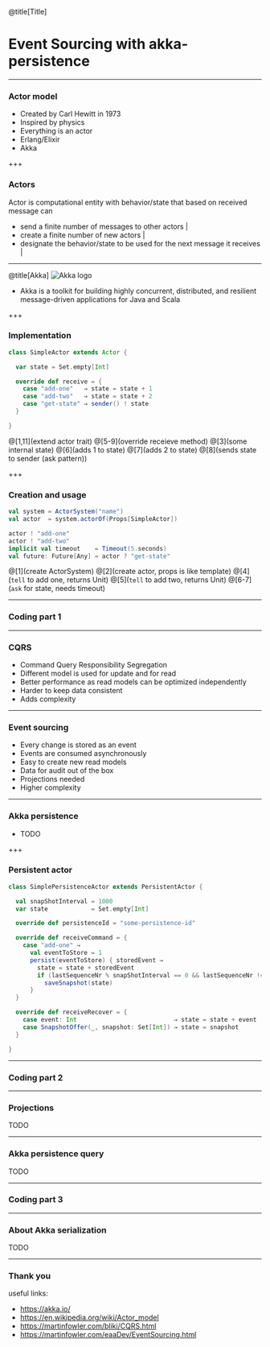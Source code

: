 @title[Title]
# Event Sourcing with akka-persistence

---
### Actor model
- Created by Carl Hewitt in 1973
- Inspired by physics
- Everything is an actor
- Erlang/Elixir
- Akka

+++
### Actors
Actor is computational entity with behavior/state that based on received message can
- send a finite number of messages to other actors |
- create a finite number of new actors |
- designate the behavior/state to be used for the next message it receives |

---
@title[Akka]
![Akka logo](https://akka.io/resources/images/akka_full_color.svg)

* Akka is a toolkit for building highly concurrent, distributed, and resilient message-driven applications for Java and Scala

+++
### Implementation
```scala
class SimpleActor extends Actor {

  var state = Set.empty[Int]

  override def receive = {
    case "add-one"   ⇒ state = state + 1
    case "add-two"   ⇒ state = state + 2
    case "get-state" ⇒ sender() ! state
  }

}
```

@[1,11](extend actor trait)
@[5-9](override receieve method)
@[3](some internal state)
@[6](adds 1 to state)
@[7](adds 2 to state)
@[8](sends state to sender (ask pattern))

+++
### Creation and usage
```scala
val system = ActorSystem("name")
val actor  = system.actorOf(Props[SimpleActor])

actor ! "add-one"
actor ! "add-two"
implicit val timeout    = Timeout(5.seconds)
val future: Future[Any] = actor ? "get-state"
```

@[1](create ActorSystem)
@[2](create actor, props is like template)
@[4](`tell` to add one, returns Unit)
@[5](`tell` to add two, returns Unit)
@[6-7](`ask` for state, needs timeout)

---
### Coding part 1

---
### CQRS
- Command Query Responsibility Segregation
- Different model is used for update and for read
- Better performance as read models can be optimized independently
- Harder to keep data consistent
- Adds complexity

---
### Event sourcing
- Every change is stored as an event
- Events are consumed asynchronously
- Easy to create new read models
- Data for audit out of the box
- Projections needed
- Higher complexity

---
### Akka persistence
- TODO

+++
### Persistent actor
```scala
class SimplePersistenceActor extends PersistentActor {

  val snapShotInterval = 1000
  var state            = Set.empty[Int]

  override def persistenceId = "some-persistence-id"

  override def receiveCommand = {
    case "add-one" ⇒
      val eventToStore = 1
      persist(eventToStore) { storedEvent ⇒
        state = state + storedEvent
        if (lastSequenceNr % snapShotInterval == 0 && lastSequenceNr != 0)
          saveSnapshot(state)
      }
  }

  override def receiveRecover = {
    case event: Int                           ⇒ state = state + event
    case SnapshotOffer(_, snapshot: Set[Int]) ⇒ state = snapshot
  }

}
```

---
### Coding part 2

---
### Projections
TODO

---
### Akka persistence query
TODO

---
### Coding part 3

---
### About Akka serialization
TODO

---
### Thank you
useful links:
- https://akka.io/
- https://en.wikipedia.org/wiki/Actor_model
- https://martinfowler.com/bliki/CQRS.html
- https://martinfowler.com/eaaDev/EventSourcing.html

